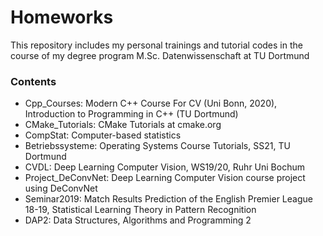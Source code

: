 # Homeworks
This repository includes my personal trainings and tutorial codes in the course of my degree program M.Sc. Datenwissenschaft at TU Dortmund

### Contents
* Cpp_Courses: Modern C++ Course For CV (Uni Bonn, 2020), Introduction to Programming in C++ (TU Dortmund)
* CMake_Tutorials: CMake Tutorials at cmake.org
* CompStat: Computer-based statistics
* Betriebssysteme: Operating Systems Course Tutorials, SS21, TU Dortmund 
* CVDL: Deep Learning Computer Vision, WS19/20, Ruhr Uni Bochum
* Project_DeConvNet: Deep Learning Computer Vision course project using DeConvNet
* Seminar2019: Match Results Prediction of the English Premier League 18-19, Statistical Learning Theory in Pattern Recognition
* DAP2: Data Structures, Algorithms and Programming 2
